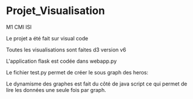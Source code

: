 # Projet_Visualisation
M1 CMI ISI

Le projet a été fait sur visual code

Toutes les visualisations sont faites d3 version v6

L'application flask est codée dans webapp.py



Le fichier test.py permet de créer le sous graph des heros:




Le dynamisme des graphes est fait du côté de java script ce qui permet de lire les données une seule fois par graph.




